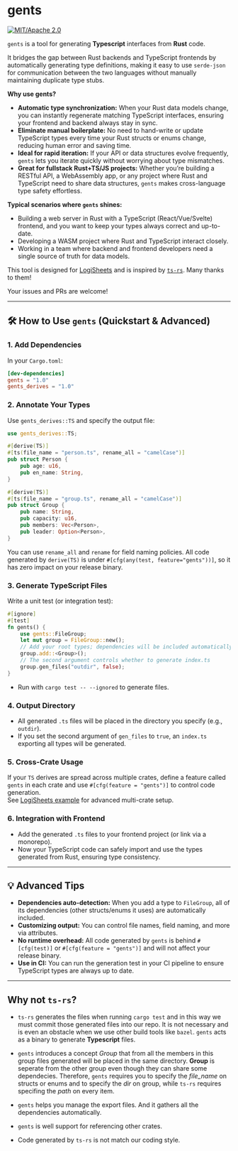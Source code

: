 # gents

[![MIT/Apache 2.0](https://img.shields.io/badge/license-MIT/Mit-blue.svg)](./LICENSE)

`gents` is a tool for generating **Typescript** interfaces from **Rust** code.

It bridges the gap between Rust backends and TypeScript frontends by automatically generating type definitions, making it easy to use `serde-json` for communication between the two languages without manually maintaining duplicate type stubs.

**Why use gents?**

- **Automatic type synchronization:** When your Rust data models change, you can instantly regenerate matching TypeScript interfaces, ensuring your frontend and backend always stay in sync.
- **Eliminate manual boilerplate:** No need to hand-write or update TypeScript types every time your Rust structs or enums change, reducing human error and saving time.
- **Ideal for rapid iteration:** If your API or data structures evolve frequently, `gents` lets you iterate quickly without worrying about type mismatches.
- **Great for fullstack Rust+TS/JS projects:** Whether you’re building a RESTful API, a WebAssembly app, or any project where Rust and TypeScript need to share data structures, `gents` makes cross-language type safety effortless.

**Typical scenarios where `gents` shines:**

- Building a web server in Rust with a TypeScript (React/Vue/Svelte) frontend, and you want to keep your types always correct and up-to-date.
- Developing a WASM project where Rust and TypeScript interact closely.
- Working in a team where backend and frontend developers need a single source of truth for data models.

This tool is designed for [LogiSheets](https://github.com/proclml/LogiSheets) and is inspired by [`ts-rs`](https://github.com/Aleph-Alpha/ts-rs). Many thanks to them!

Your issues and PRs are welcome!

---

## 🛠️ How to Use `gents` (Quickstart & Advanced)

### 1. Add Dependencies

In your `Cargo.toml`:

```toml
[dev-dependencies]
gents = "1.0"
gents_derives = "1.0"
```

### 2. Annotate Your Types

Use `gents_derives::TS` and specify the output file:

```rust
use gents_derives::TS;

#[derive(TS)]
#[ts(file_name = "person.ts", rename_all = "camelCase")]
pub struct Person {
    pub age: u16,
    pub en_name: String,
}

#[derive(TS)]
#[ts(file_name = "group.ts", rename_all = "camelCase")]
pub struct Group {
    pub name: String,
    pub capacity: u16,
    pub members: Vec<Person>,
    pub leader: Option<Person>,
}
```

You can use `rename_all` and `rename` for field naming policies. All code generated by `derive(TS)` is under `#[cfg(any(test, feature="gents"))]`, so it has zero impact on your release binary.

### 3. Generate TypeScript Files

Write a unit test (or integration test):

```rust
#[ignore]
#[test]
fn gents() {
    use gents::FileGroup;
    let mut group = FileGroup::new();
    // Add your root types; dependencies will be included automatically
    group.add::<Group>();
    // The second argument controls whether to generate index.ts
    group.gen_files("outdir", false);
}
```

- Run with `cargo test -- --ignored` to generate files.

### 4. Output Directory

- All generated `.ts` files will be placed in the directory you specify (e.g., `outdir`).
- If you set the second argument of `gen_files` to `true`, an `index.ts` exporting all types will be generated.

### 5. Cross-Crate Usage

If your `TS` derives are spread across multiple crates, define a feature called `gents` in each crate and use `#[cfg(feature = "gents")]` to control code generation.  
See [LogiSheets example](https://github.com/proclml/LogiSheets/blob/master/crates/buildtools/src/generate.rs) for advanced multi-crate setup.

### 6. Integration with Frontend

- Add the generated `.ts` files to your frontend project (or link via a monorepo).
- Now your TypeScript code can safely import and use the types generated from Rust, ensuring type consistency.

---

## 💡 Advanced Tips

- **Dependencies auto-detection:**
  When you add a type to `FileGroup`, all of its dependencies (other structs/enums it uses) are automatically included.
- **Customizing output:**
  You can control file names, field naming, and more via attributes.
- **No runtime overhead:**
  All code generated by `gents` is behind `#[cfg(test)]` or `#[cfg(feature = "gents")]` and will not affect your release binary.
- **Use in CI:**
  You can run the generation test in your CI pipeline to ensure TypeScript types are always up to date.

---

## Why not  `ts-rs`?

- `ts-rs` generates the files when running `cargo test` and in this way we must
commit those generated files into our repo.
It is not necessary and is even an obstacle when we use other build tools like `bazel`.
`gents` acts as a binary to generate **Typescript** files.

- `gents` introduces a concept *Group* that from all the members in
this group files generated will be placed in the same directory. **Group** is seperate from the other group even though they can share some
dependecies. Therefore, `gents` requires you to specify the *file_name* on structs
or enums and to specify the *dir* on group, while `ts-rs` requires specifing the *path* on every item.

- `gents` helps you manage the export files. And it gathers all the dependencies automatically.

- `gents` is well support for referencing other crates.

- Code generated by `ts-rs` is not match our coding style.
